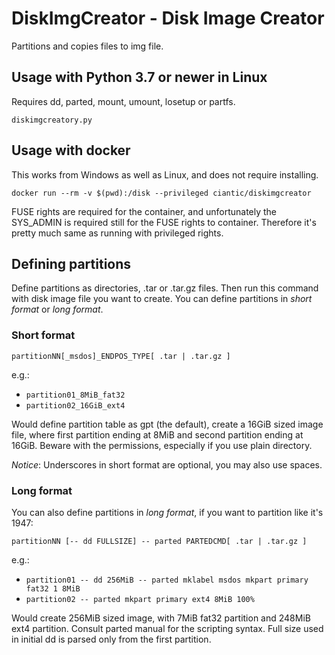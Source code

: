 

# DiskImgCreator - Disk Image Creator

Partitions and copies files to img file.

## Usage with Python 3.7 or newer in Linux

Requires dd, parted, mount, umount, losetup or partfs.

`diskimgcreatory.py`

## Usage with docker

This works from Windows as well as Linux, and does not require installing.

`docker run --rm -v $(pwd):/disk --privileged ciantic/diskimgcreator`

FUSE rights are required for the container, and unfortunately the SYS_ADMIN is
required still for the FUSE rights to container. Therefore it's pretty much same
as running with privileged rights.

## Defining partitions

Define partitions as directories, .tar or .tar.gz files. Then run this command
with disk image file you want to create. You can define partitions in *short
format* or *long format*.

### Short format

`partitionNN[_msdos]_ENDPOS_TYPE[ .tar | .tar.gz ]`

e.g.: 
* `partition01_8MiB_fat32`
* `partition02_16GiB_ext4`

Would define partition table as gpt (the default), create a 16GiB sized image
file, where first partition ending at 8MiB and second partition ending at 16GiB.
Beware with the permissions, especially if you use plain directory.

*Notice*: Underscores in short format are optional, you may also use spaces.

### Long format

You can also define partitions in *long format*, if you want to partition like
it's 1947:

`partitionNN [-- dd FULLSIZE] -- parted PARTEDCMD[ .tar | .tar.gz ]`

e.g.:
* `partition01 -- dd 256MiB -- parted mklabel msdos mkpart primary fat32 1 8MiB`
* `partition02 -- parted mkpart primary ext4 8MiB 100%`

Would create 256MiB sized image, with 7MiB fat32 partition and 248MiB ext4
partition. Consult parted manual for the scripting syntax. Full size used in
initial dd is parsed only from the first partition.
